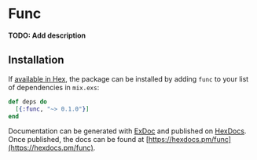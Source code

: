 # Func

**TODO: Add description**

## Installation

If [available in Hex](https://hex.pm/docs/publish), the package can be installed
by adding `func` to your list of dependencies in `mix.exs`:

```elixir
def deps do
  [{:func, "~> 0.1.0"}]
end
```

Documentation can be generated with [ExDoc](https://github.com/elixir-lang/ex_doc)
and published on [HexDocs](https://hexdocs.pm). Once published, the docs can
be found at [https://hexdocs.pm/func](https://hexdocs.pm/func).

